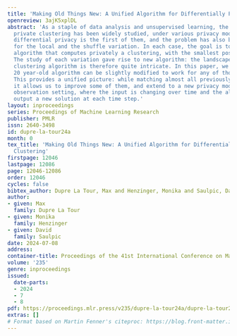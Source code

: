 ```yaml
---
title: 'Making Old Things New: A Unified Algorithm for Differentially Private Clustering'
openreview: 3ajK5xplDL
abstract: 'As a staple of data analysis and unsupervised learning, the problem of
  private clustering has been widely studied, under various privacy models. Centralized
  differential privacy is the first of them, and the problem has also been studied
  for the local and the shuffle variation. In each case, the goal is to design an
  algorithm that computes privately a clustering, with the smallest possible error.
  The study of each variation gave rise to new algorithm: the landscape of private
  clustering algorithm is therefore quite intricate. In this paper, we show that a
  20 year-old algorithm can be slightly modified to work for any of those models.
  This provides a unified picture: while matching almost all previously known results,
  it allows us to improve some of them, and extend to a new privacy model, the continual
  observation setting, where the input is changing over time and the algorithm must
  output a new solution at each time step.'
layout: inproceedings
series: Proceedings of Machine Learning Research
publisher: PMLR
issn: 2640-3498
id: dupre-la-tour24a
month: 0
tex_title: 'Making Old Things New: A Unified Algorithm for Differentially Private
  Clustering'
firstpage: 12046
lastpage: 12086
page: 12046-12086
order: 12046
cycles: false
bibtex_author: Dupre La Tour, Max and Henzinger, Monika and Saulpic, David
author:
- given: Max
  family: Dupre La Tour
- given: Monika
  family: Henzinger
- given: David
  family: Saulpic
date: 2024-07-08
address:
container-title: Proceedings of the 41st International Conference on Machine Learning
volume: '235'
genre: inproceedings
issued:
  date-parts:
  - 2024
  - 7
  - 8
pdf: https://proceedings.mlr.press/v235/dupre-la-tour24a/dupre-la-tour24a.pdf
extras: []
# Format based on Martin Fenner's citeproc: https://blog.front-matter.io/posts/citeproc-yaml-for-bibliographies/
---
```

